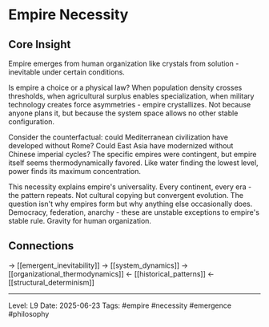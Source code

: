 # Empire Necessity

## Core Insight
Empire emerges from human organization like crystals from solution - inevitable under certain conditions.

Is empire a choice or a physical law? When population density crosses thresholds, when agricultural surplus enables specialization, when military technology creates force asymmetries - empire crystallizes. Not because anyone plans it, but because the system space allows no other stable configuration.

Consider the counterfactual: could Mediterranean civilization have developed without Rome? Could East Asia have modernized without Chinese imperial cycles? The specific empires were contingent, but empire itself seems thermodynamically favored. Like water finding the lowest level, power finds its maximum concentration.

This necessity explains empire's universality. Every continent, every era - the pattern repeats. Not cultural copying but convergent evolution. The question isn't why empires form but why anything else occasionally does. Democracy, federation, anarchy - these are unstable exceptions to empire's stable rule. Gravity for human organization.

## Connections
→ [[emergent_inevitability]]
→ [[system_dynamics]]
→ [[organizational_thermodynamics]]
← [[historical_patterns]]
← [[structural_determinism]]

---
Level: L9
Date: 2025-06-23
Tags: #empire #necessity #emergence #philosophy